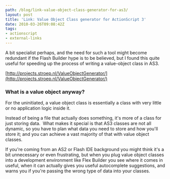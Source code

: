 ```yaml
---
path: /blog/link-value-object-class-generator-for-as3/
layout: post
title: 'Link: Value Object Class generator for ActionScript 3'
date: 2010-03-26T09:08:42Z
tags:
- actionscript
- external-links
---
```


A bit specialist perhaps, and the need for such a tool might become redundant if the Flash Builder hype is to be believed, but I found this quite useful for speeding up the process of writing a value-object class in AS3.

[http://projects.stroep.nl/ValueObjectGenerator/](http://projects.stroep.nl/ValueObjectGenerator/)

### What is a value object anyway?

For the uninitiated, a value object class is essentially a class with very little or no application logic inside it.

Instead of being a file that actually does something, it's more of a class for just storing data.  What makes it special is that AS3 classes are not all dynamic, so you have to plan what data you need to store and how you'll store it; and you can achieve a vast majority of that with value object classes.

If you're coming from an AS2 or Flash IDE background you might think it's a bit unnecessary or even frustrating, but when you plug value object classes into a development environment like Flex Builder you see where it comes in useful, when it can actually gives you useful autocomplete suggestions, and warns you if you're passing the wrong type of data into your classes.